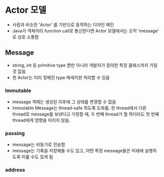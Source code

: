 # Actor 모델
- 사람과 비슷한 'Actor' 를 기반으로 동작하는 디자인 패턴
- Java가 객체끼리 function call로 통신한다면 Actor 모델에서는 오직 'message' 로 상호 소통함

## Message
- string, int 등 primitive type 뿐만 아니라 개발자가 정의한 특정 클래스까지 가릴 것 없음
- 한 Actor는 미리 정해진 type 메세지만 처리할 수 있음

### Immutable
- message 객체는 생성된 이후에 그 상태를 변경할 수 없음
- Immutable Message는 thread-safe 하도록 도와줌. 한 thread에서 다른 thread로 message를 보낸다고 가정할 때, 두 번째 thread가 뭘 하더라도 첫 번째 thread에게 영향을 미치지 않음.

### passing
- message는 비동기로 전송함
- message는 기록을 저장해둘 수도 있고, 어떤 특정 message들은 미래에 실행하도록 미룰 수도 있게 됨

### address
